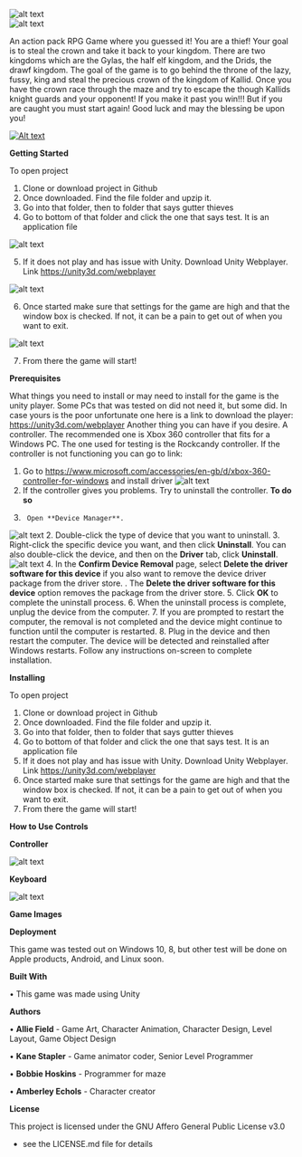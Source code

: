 
 ![alt text](https://github.com/abobo1/gutter-thieves/blob/master/image/gtfont.jpg)                                    
 ![alt text](https://github.com/abobo1/gutter-thieves/blob/master/image%20of%20game/knight-2651814_960_720.png)     
   

An action pack RPG Game where you guessed it! You are a thief!  Your goal is to steal the crown and take it back to your kingdom.  There are two kingdoms which are the Gylas, the half elf kingdom, and the Drids, the drawf kingdom.  The goal of the game is to go behind the throne of the lazy, fussy, king and steal the precious crown of the kingdom of Kallid.  Once you have the crown race through the maze and try to escape the though Kallids knight guards and your opponent!  If you make it past you win!!! But if you are caught you must start again!  Good luck and may the blessing be upon you!

[![Alt text](https://www.youtube.com/watch?v=8yooFlQGw4E&feature=youtu.be)](https://www.youtube.com/watch?v=8yooFlQGw4E&feature=youtu.be)

**Getting Started**

To open project
1.	Clone or download project in Github
2.	Once downloaded.  Find the file folder and upzip it.
3.	Go into that folder, then to folder that says gutter thieves
4.	Go to bottom of that folder and click the one that says test.  It is an application file 

![alt text](https://github.com/abobo1/gutter-thieves/blob/master/image%20of%20game/open.png)

5.	If it does not play and has issue with Unity.  Download Unity Webplayer.  Link https://unity3d.com/webplayer

![alt text](https://github.com/abobo1/gutter-thieves/blob/master/image%20of%20game/unity%20player.png)

6.	Once started make sure that settings for the game are high and that the window box is checked.  If not, it can be a pain to get out of when you want to exit.  

![alt text](https://github.com/abobo1/gutter-thieves/blob/master/image%20of%20game/window%20key.png)

7.	From there the game will start!

**Prerequisites**

What things you need to install or may need to install for the game is the unity player.  Some PCs that was tested on did not need it, but some did.  In case yours is the poor unfortunate one here is a link to download the player: https://unity3d.com/webplayer
Another thing you can have if you desire.  A controller.  The recommended one is Xbox 360 controller that fits for a Windows PC.  The one used for testing is the Rockcandy controller.
If the controller is not functioning you can go to link: 
1.	Go to https://www.microsoft.com/accessories/en-gb/d/xbox-360-controller-for-windows and install driver
![alt text](https://github.com/abobo1/gutter-thieves/blob/master/image%20of%20game/xbox%20360%20driver.png)
2.	If the controller gives you problems. Try to uninstall the controller.
**To do so**
1.		Open **Device Manager**.
![alt text](https://github.com/abobo1/gutter-thieves/blob/master/image%20of%20game/device%20manage.png)
2.	Double-click the type of device that you want to uninstall.
3.	Right-click the specific device you want, and then click **Uninstall**. You can also double-click the device, and then on the **Driver** tab, click **Uninstall**.
![alt text](https://github.com/abobo1/gutter-thieves/blob/master/image%20of%20game/unistall.jpg)
4.	In the **Confirm Device Removal** page, select **Delete the driver software for this device** if you also want to remove the device driver package from the driver store. .
The **Delete the driver software for this device** option removes the package from the driver store.
5.	Click **OK** to complete the uninstall process.
6.	When the uninstall process is complete, unplug the device from the computer.
7.	If you are prompted to restart the computer, the removal is not completed and the device might continue to function until the computer is restarted.
8.	Plug in the device and then restart the computer. The device will be detected and reinstalled after Windows restarts. Follow any instructions on-screen to complete installation.

**Installing**

To open project
1.	Clone or download project in Github
2.	Once downloaded.  Find the file folder and upzip it.
3.	Go into that folder, then to folder that says gutter thieves
4.	Go to bottom of that folder and click the one that says test.  It is an application file
5.	If it does not play and has issue with Unity.  Download Unity Webplayer.  Link https://unity3d.com/webplayer
6.	Once started make sure that settings for the game are high and that the window box is checked.  If not, it can be a pain to get out of when you want to exit.  
7.	From there the game will start!

**How to Use Controls**

**Controller**

![alt text](https://github.com/abobo1/gutter-thieves/blob/master/image%20of%20game/control.jpg)

**Keyboard**

![alt text](https://github.com/abobo1/gutter-thieves/blob/master/image%20of%20game/keyboard%20control.png)


**Game Images**



**Deployment**

This game was tested out on Windows 10, 8, but other test will be done on Apple products, Android, and Linux soon.

**Built With**

•	This game was made using Unity


**Authors**

•	**Allie Field** - Game Art, Character Animation, Character Design, Level Layout, Game Object Design

•	**Kane Stapler** - Game animator coder, Senior Level Programmer

•	**Bobbie Hoskins** - Programmer for maze

•	**Amberley Echols** - Character creator


**License**

This project is licensed under the GNU Affero General Public License v3.0
- see the LICENSE.md file for details






